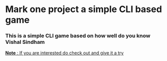 # Mark one project a simple CLI based game 

### This is a simple CLI game based on how well do you know Vishal Sindham


[**Note** : If you are interested do check out and give it a try ](https://replit.com/@VishalSindham/Mark01?v=1)
